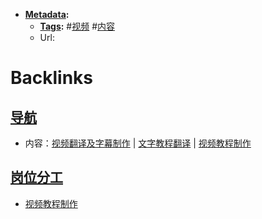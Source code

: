 - **[Metadata](Metadata.md):**
    - **[Tags](Tags.md):** #[视频](视频.md) #[内容](内容.md)
    - Url:

# Backlinks
## [导航](导航.md)
- 内容：[视频翻译及字幕制作](视频翻译及字幕制作.md) | [文字教程翻译](文字教程翻译.md) | [视频教程制作](视频教程制作.md)

## [岗位分工](岗位分工.md)
- [视频教程制作](视频教程制作.md)

